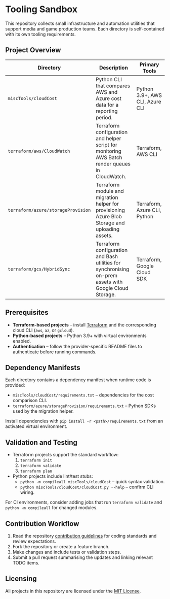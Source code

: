 # Tooling Sandbox

This repository collects small infrastructure and automation utilities that support media and game
production teams. Each directory is self-contained with its own tooling requirements.

## Project Overview

| Directory | Description | Primary Tools |
|-----------|-------------|----------------|
| `miscTools/cloudCost` | Python CLI that compares AWS and Azure cost data for a reporting period. | Python 3.9+, AWS CLI, Azure CLI |
| `terraform/aws/CloudWatch` | Terraform configuration and helper script for monitoring AWS Batch render queues in CloudWatch. | Terraform, AWS CLI |
| `terraform/azure/storageProvision` | Terraform module and migration helper for provisioning Azure Blob Storage and uploading assets. | Terraform, Azure CLI, Python |
| `terraform/gcs/HybridSync` | Terraform configuration and Bash utilities for synchronising on-prem assets with Google Cloud Storage. | Terraform, Google Cloud SDK |

## Prerequisites

* **Terraform-based projects** – install [Terraform](https://developer.hashicorp.com/terraform/downloads) and the
  corresponding cloud CLI (`aws`, `az`, or `gcloud`).
* **Python-based projects** – Python 3.9+ with virtual environments enabled.
* **Authentication** – follow the provider-specific README files to authenticate before running commands.

## Dependency Manifests

Each directory contains a dependency manifest when runtime code is provided:

* `miscTools/cloudCost/requirements.txt` – dependencies for the cost comparison CLI.
* `terraform/azure/storageProvision/requirements.txt` – Python SDKs used by the migration helper.

Install dependencies with `pip install -r <path>/requirements.txt` from an activated virtual environment.

## Validation and Testing

* Terraform projects support the standard workflow:
  1. `terraform init`
  2. `terraform validate`
  3. `terraform plan`
* Python projects include lint/test stubs:
  * `python -m compileall miscTools/cloudCost` – quick syntax validation.
  * `python miscTools/cloudCost/cloudCost.py --help` – confirm CLI wiring.

For CI environments, consider adding jobs that run `terraform validate` and `python -m compileall` for
changed modules.

## Contribution Workflow

1. Read the repository [contribution guidelines](CONTRIBUTING.md) for coding standards and review expectations.
2. Fork the repository or create a feature branch.
3. Make changes and include tests or validation steps.
4. Submit a pull request summarising the updates and linking relevant TODO items.

## Licensing

All projects in this repository are licensed under the [MIT License](LICENSE).
